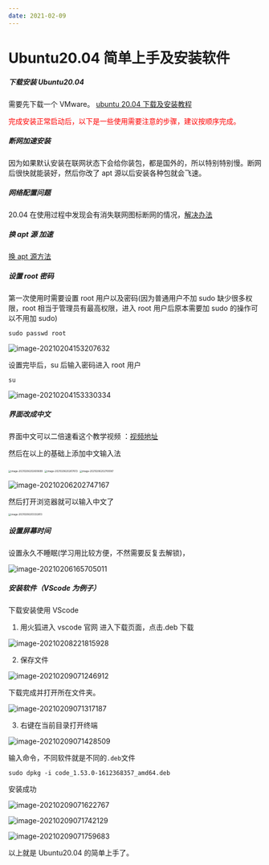 ```yaml
---
date: 2021-02-09
---
```


# Ubuntu20.04 简单上手及安装软件

##### 下载安装 Ubuntu20.04

需要先下载一个 VMware。
[ubuntu 20.04 下载及安装教程](https://www.cnblogs.com/ubuntuanzhuang/p/ubuntu2004.html)

<font color='red'>完成安装正常启动后，以下是一些使用需要注意的步骤，建议按顺序完成。</font>

##### 断网加速安装

因为如果默认安装在联网状态下会给你装包，都是国外的，所以特别特别慢。断网后很快就能装好，然后你改了 apt 源以后安装各种包就会飞速。

##### 网络配置问题

20.04 在使用过程中发现会有消失联网图标断网的情况，[解决办法](https://blog.csdn.net/lezeqe/article/details/83501723?utm_medium=distribute.pc_relevant.none-task-blog-BlogCommendFromMachineLearnPai2-1.control&depth_1-utm_source=distribute.pc_relevant.none-task-blog-BlogCommendFromMachineLearnPai2-1.control)

##### 换 apt 源 加速

[换 apt 源方法](https://www.jb51.net/article/187442.htm)

##### 设置 root 密码

第一次使用时需要设置 root 用户以及密码(因为普通用户不加 sudo 缺少很多权限，root 相当于管理员有最高权限，进入 root 用户后原本需要加 sudo 的操作可以不用加 sudo)

```
sudo passwd root
```

![image-20210204153207632](https://img-blog.csdnimg.cn/img_convert/8b6b92603dc01422c8bfeefe3f81422c.png)

设置完毕后，su 后输入密码进入 root 用户

```
su
```

![image-20210204153330334](https://img-blog.csdnimg.cn/img_convert/638f3b3e8c43afa83ddc396111b33916.png)

##### 界面改成中文

界面中文可以二倍速看这个教学视频 ：[视频地址](https://www.bilibili.com/video/av457685711)

然后在以上的基础上添加中文输入法

<img src="http://typora-an.oss-cn-hangzhou.aliyuncs.com/img/20210206202600.png" alt="image-20210206202600699" style="zoom:33%;" />

<img src="http://typora-an.oss-cn-hangzhou.aliyuncs.com/img/20210206202617.png" alt="image-20210206202617613" style="zoom:33%;" />

<img src="http://typora-an.oss-cn-hangzhou.aliyuncs.com/img/20210206202700.png" alt="image-20210206202700087" style="zoom:33%;" />

![image-20210206202747167](https://img-blog.csdnimg.cn/img_convert/c46cc72ea42c0a877cbaf89efed412ae.png)

然后打开浏览器就可以输入中文了

<img src="http://typora-an.oss-cn-hangzhou.aliyuncs.com/img/20210206203332.png" alt="image-20210206203332813" style="zoom:33%;" />

##### 设置屏幕时间

设置永久不睡眠(学习用比较方便，不然需要反复去解锁)，

![image-20210206165705011](https://img-blog.csdnimg.cn/img_convert/9fd436303a5bbf18052d70b1751b1ddd.png)

##### 安装软件（VScode 为例子）

下载安装使用 VScode

1. 用火狐进入 vscode 官网 进入下载页面，点击.deb 下载

![image-20210208221815928](https://img-blog.csdnimg.cn/img_convert/a4f3f46487eb8be8bf908b1975566b7e.png)

2. 保存文件

![image-20210209071246912](https://img-blog.csdnimg.cn/img_convert/37a245d6db71726dfdf127d678333643.png)

下载完成并打开所在文件夹。

![image-20210209071317187](https://img-blog.csdnimg.cn/img_convert/72114f45663419e9e119a40776136f9d.png)

3. 右键在当前目录打开终端

![image-20210209071428509](https://img-blog.csdnimg.cn/img_convert/e2f56d4765e450c994208643de727be6.png)

输入命令，不同软件就是不同的`.deb`文件

```
sudo dpkg -i code_1.53.0-1612368357_amd64.deb
```

安装成功

![image-20210209071622767](https://img-blog.csdnimg.cn/img_convert/d334e31789747e840e9e07ff9a73127d.png)

![image-20210209071742129](https://img-blog.csdnimg.cn/img_convert/c48b389b706f56ca35c0469db11f2962.png)

![image-20210209071759683](https://img-blog.csdnimg.cn/img_convert/fd1b051bda23e5f1c99f4c83178f49c6.png)

以上就是 Ubuntu20.04 的简单上手了。
